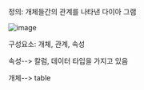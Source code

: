 정의: 개체들간의 관계를 나타낸 다이아 그램

![image](https://user-images.githubusercontent.com/108928206/187906111-1461253c-eb31-4947-a2cb-3a0509ddfa09.png)

구성요소: 개체, 관계, 속성

속성--> 칼럼, 데이터 타입을 가지고 있음

개체--> table
